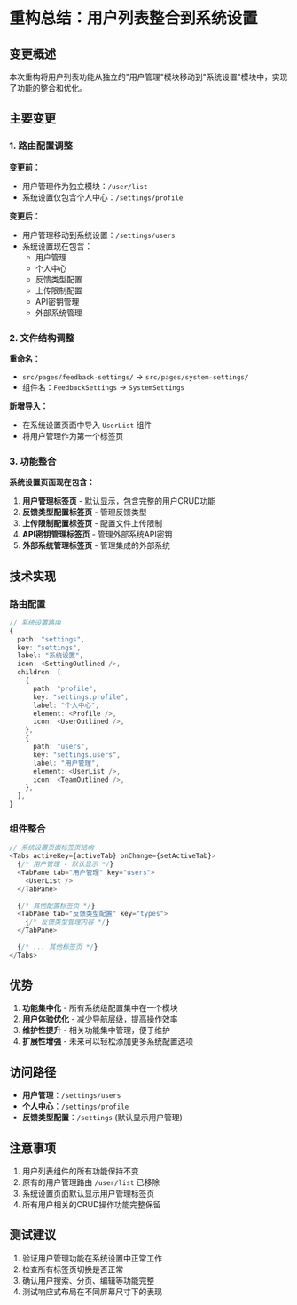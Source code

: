 # 重构总结：用户列表整合到系统设置

## 变更概述

本次重构将用户列表功能从独立的"用户管理"模块移动到"系统设置"模块中，实现了功能的整合和优化。

## 主要变更

### 1. 路由配置调整

**变更前：**
- 用户管理作为独立模块：`/user/list`
- 系统设置仅包含个人中心：`/settings/profile`

**变更后：**
- 用户管理移动到系统设置：`/settings/users`
- 系统设置现在包含：
  - 用户管理
  - 个人中心
  - 反馈类型配置
  - 上传限制配置
  - API密钥管理
  - 外部系统管理

### 2. 文件结构调整

**重命名：**
- `src/pages/feedback-settings/` → `src/pages/system-settings/`
- 组件名：`FeedbackSettings` → `SystemSettings`

**新增导入：**
- 在系统设置页面中导入 `UserList` 组件
- 将用户管理作为第一个标签页

### 3. 功能整合

**系统设置页面现在包含：**
1. **用户管理标签页** - 默认显示，包含完整的用户CRUD功能
2. **反馈类型配置标签页** - 管理反馈类型
3. **上传限制配置标签页** - 配置文件上传限制
4. **API密钥管理标签页** - 管理外部系统API密钥
5. **外部系统管理标签页** - 管理集成的外部系统

## 技术实现

### 路由配置
```typescript
// 系统设置路由
{
  path: "settings",
  key: "settings",
  label: "系统设置",
  icon: <SettingOutlined />,
  children: [
    {
      path: "profile",
      key: "settings.profile",
      label: "个人中心",
      element: <Profile />,
      icon: <UserOutlined />,
    },
    {
      path: "users",
      key: "settings.users",
      label: "用户管理",
      element: <UserList />,
      icon: <TeamOutlined />,
    },
  ],
}
```

### 组件整合
```typescript
// 系统设置页面标签页结构
<Tabs activeKey={activeTab} onChange={setActiveTab}>
  {/* 用户管理 - 默认显示 */}
  <TabPane tab="用户管理" key="users">
    <UserList />
  </TabPane>
  
  {/* 其他配置标签页 */}
  <TabPane tab="反馈类型配置" key="types">
    {/* 反馈类型管理内容 */}
  </TabPane>
  
  {/* ... 其他标签页 */}
</Tabs>
```

## 优势

1. **功能集中化** - 所有系统级配置集中在一个模块
2. **用户体验优化** - 减少导航层级，提高操作效率
3. **维护性提升** - 相关功能集中管理，便于维护
4. **扩展性增强** - 未来可以轻松添加更多系统配置选项

## 访问路径

- **用户管理**：`/settings/users`
- **个人中心**：`/settings/profile`
- **反馈类型配置**：`/settings` (默认显示用户管理)

## 注意事项

1. 用户列表组件的所有功能保持不变
2. 原有的用户管理路由 `/user/list` 已移除
3. 系统设置页面默认显示用户管理标签页
4. 所有用户相关的CRUD操作功能完整保留

## 测试建议

1. 验证用户管理功能在系统设置中正常工作
2. 检查所有标签页切换是否正常
3. 确认用户搜索、分页、编辑等功能完整
4. 测试响应式布局在不同屏幕尺寸下的表现
